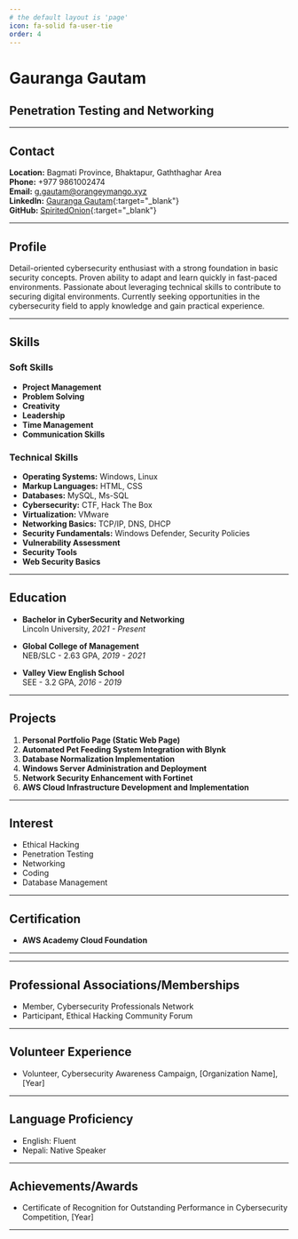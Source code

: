 ```yaml
---
# the default layout is 'page'
icon: fa-solid fa-user-tie
order: 4
---
```


# Gauranga Gautam
## Penetration Testing and Networking

---

## Contact

**Location:** Bagmati Province, Bhaktapur, Gaththaghar Area  
**Phone:** +977 9861002474  
**Email:** g.gautam@orangeymango.xyz  
**LinkedIn:** [Gauranga Gautam](https://www.linkedin.com/in/gaurangagautam/){:target="_blank"}  
**GitHub:** [SpiritedOnion](https://github.com/spiritedonion){:target="_blank"}

---

## Profile

Detail-oriented cybersecurity enthusiast with a strong foundation in basic security concepts. Proven ability to adapt and learn quickly in fast-paced environments. Passionate about leveraging technical skills to contribute to securing digital environments. Currently seeking opportunities in the cybersecurity field to apply knowledge and gain practical experience.

---

## Skills

### Soft Skills

- **Project Management**
- **Problem Solving**
- **Creativity**
- **Leadership**
- **Time Management**
- **Communication Skills**

### Technical Skills

- **Operating Systems:** Windows, Linux
- **Markup Languages:** HTML, CSS
- **Databases:** MySQL, Ms-SQL
- **Cybersecurity:** CTF, Hack The Box
- **Virtualization:** VMware
- **Networking Basics:** TCP/IP, DNS, DHCP
- **Security Fundamentals:** Windows Defender, Security Policies
- **Vulnerability Assessment**
- **Security Tools**
- **Web Security Basics**

---

## Education

- **Bachelor in CyberSecurity and Networking**  
  Lincoln University, *2021 - Present*

- **Global College of Management**  
  NEB/SLC - 2.63 GPA, *2019 - 2021*

- **Valley View English School**  
  SEE - 3.2 GPA, *2016 - 2019*

---

## Projects

1. **Personal Portfolio Page (Static Web Page)**
2. **Automated Pet Feeding System Integration with Blynk**
3. **Database Normalization Implementation**
4. **Windows Server Administration and Deployment**
5. **Network Security Enhancement with Fortinet**
6. **AWS Cloud Infrastructure Development and Implementation**

---

## Interest

- Ethical Hacking
- Penetration Testing
- Networking
- Coding
- Database Management

---

## Certification

- **AWS Academy Cloud Foundation**

---

<!-- ## Socials

- **LinkedIn:** [Gauranga Gautam](LinkedIn Profile URL)
- **GitHub:** [SpiritedOnion](GitHub Profile URL) -->

---

## Professional Associations/Memberships

- Member, Cybersecurity Professionals Network
- Participant, Ethical Hacking Community Forum

---

## Volunteer Experience

- Volunteer, Cybersecurity Awareness Campaign, [Organization Name], [Year]

---

## Language Proficiency

- English: Fluent
- Nepali: Native Speaker

---

## Achievements/Awards

- Certificate of Recognition for Outstanding Performance in Cybersecurity Competition, [Year]

---
